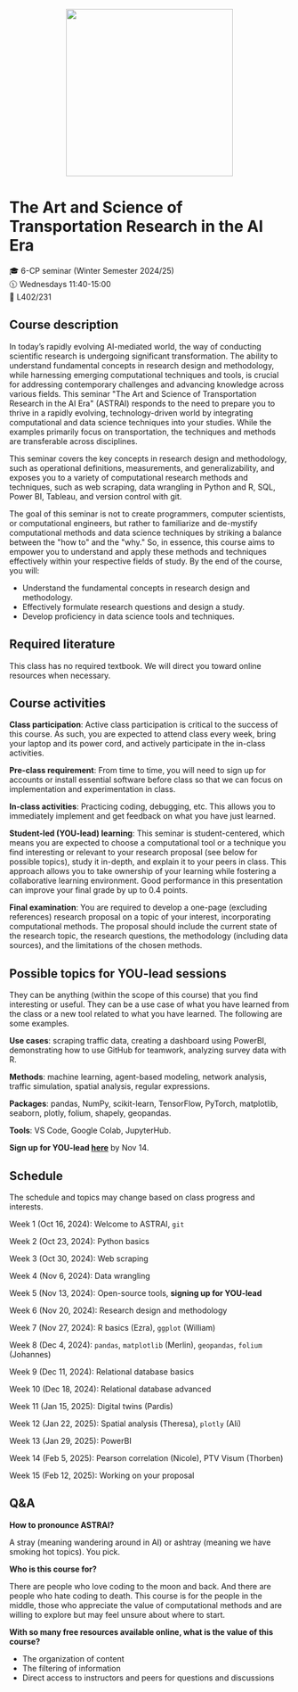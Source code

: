 <p align="center">
  <img src="image/logo_DALLE.jpeg" width="300"/>
</p>

# The Art and Science of Transportation Research in the AI Era

:mortar_board: 6-CP seminar (Winter Semester 2024/25)\
:clock1130: Wednesdays 11:40-15:00\
:school: L402/231

## Course description

In today’s rapidly evolving AI-mediated world, the way of conducting scientific research is undergoing significant transformation. The ability to understand fundamental concepts in research design and methodology, while harnessing emerging computational techniques and tools, is crucial for addressing contemporary challenges and advancing knowledge across various fields. This seminar "The Art and Science of Transportation Research in the AI Era" (ASTRAI) responds to the need to prepare you to thrive in a rapidly evolving, technology-driven world by integrating computational and data science techniques into your studies. While the examples primarily focus on transportation, the techniques and methods are transferable across disciplines.

This seminar covers the key concepts in research design and methodology, such as operational definitions, measurements, and generalizability, and exposes you to a variety of computational research methods and techniques, such as web scraping, data wrangling in Python and R, SQL, Power BI, Tableau, and version control with git.

The goal of this seminar is not to create programmers, computer scientists, or computational engineers, but rather to familiarize and de-mystify computational methods and data science techniques by striking a balance between the "how to" and the "why." So, in essence, this course aims to empower you to understand and apply these methods and techniques effectively within your respective fields of study. By the end of the course, you will:

*	Understand the fundamental concepts in research design and methodology.
*	Effectively formulate research questions and design a study.
*	Develop proficiency in data science tools and techniques.

## Required literature

This class has no required textbook. We will direct you toward online resources when necessary.

## Course activities

**Class participation**: Active class participation is critical to the success of this course. As such, you are expected to attend class every week, bring your laptop and its power cord, and actively participate in the in-class activities.

**Pre-class requirement**: From time to time, you will need to sign up for accounts or install essential software before class so that we can focus on implementation and experimentation in class.

**In-class activities**: Practicing coding, debugging, etc. This allows you to immediately implement and get feedback on what you have just learned.

**Student-led (YOU-lead) learning**: This seminar is student-centered, which means you are expected to choose a computational tool or a technique you find interesting or relevant to your research proposal (see below for possible topics), study it in-depth, and explain it to your peers in class. This approach allows you to take ownership of your learning while fostering a collaborative learning environment. Good performance in this presentation can improve your final grade by up to 0.4 points.

**Final examination**: You are required to develop a one-page (excluding references) research proposal on a topic of your interest, incorporating computational methods. The proposal should include the current state of the research topic, the research questions, the methodology (including data sources), and the limitations of the chosen methods.

## Possible topics for YOU-lead sessions

They can be anything (within the scope of this course) that you find interesting or useful. They can be a use case of what you have learned from the class or a new tool related to what you have learned. The following are some examples.

**Use cases**: scraping traffic data, creating a dashboard using PowerBI, demonstrating how to use GitHub for teamwork, analyzing survey data with R.

**Methods**: machine learning, agent-based modeling, network analysis, traffic simulation, spatial analysis, regular expressions.

**Packages**: pandas, NumPy, scikit-learn, TensorFlow, PyTorch, matplotlib, seaborn, plotly, folium, shapely, geopandas.

**Tools**: VS Code, Google Colab, JupyterHub.

**Sign up for YOU-lead [here](https://docs.google.com/spreadsheets/d/1esQtwJurQ6PXKDdeY0r3jsSK4SU1G4MgjCqUpfYVKSY/edit?gid=0#gid=0)** by Nov 14.

## Schedule

The schedule and topics may change based on class progress and interests.

Week 1 (Oct 16, 2024): Welcome to ASTRAI, `git`

Week 2 (Oct 23, 2024): Python basics

Week 3 (Oct 30, 2024): Web scraping

Week 4 (Nov 6, 2024): Data wrangling

Week 5 (Nov 13, 2024): Open-source tools, **signing up for YOU-lead**

Week 6 (Nov 20, 2024): Research design and methodology

Week 7 (Nov 27, 2024): R basics (Ezra), `ggplot` (William)

Week 8 (Dec 4, 2024): `pandas`, `matplotlib` (Merlin), `geopandas`, `folium` (Johannes)

Week 9 (Dec 11, 2024): Relational database basics

Week 10 (Dec 18, 2024): Relational database advanced

Week 11 (Jan 15, 2025): Digital twins (Pardis)

Week 12 (Jan 22, 2025): Spatial analysis (Theresa), `plotly` (Ali)

Week 13 (Jan 29, 2025): PowerBI

Week 14 (Feb 5, 2025): Pearson correlation (Nicole), PTV Visum (Thorben)

Week 15 (Feb 12, 2025): Working on your proposal

## Q&A

**How to pronounce ASTRAI?**

A stray (meaning wandering around in AI) or ashtray (meaning we have smoking hot topics). You pick.

**Who is this course for?**

There are people who love coding to the moon and back. And there are people who hate coding to death. This course is for the people in the middle, those who appreciate the value of computational methods and are willing to explore but may feel unsure about where to start.

**With so many free resources available online, what is the value of this course?**

*	The organization of content
*	The filtering of information
*	Direct access to instructors and peers for questions and discussions
